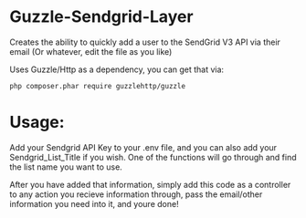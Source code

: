 # Guzzle-Sendgrid-Layer

Creates the ability to quickly add a user to the SendGrid V3 API via their email (Or whatever, edit the file as you like)

Uses Guzzle/Http as a dependency, you can get that via:
```
php composer.phar require guzzlehttp/guzzle
```

# Usage:

Add your Sendgrid API Key to your .env file, and you can also add your Sendgrid_List_Title if you wish. One of the functions will go through and find the list name you want to use.

After you have added that information, simply add this code as a controller to any action you recieve information through, pass the email/other information you need into it, and youre done!
